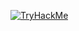 [![TryHackMe](https://tryhackme-badges.s3.amazonaws.com/cosmosredshift7.png)](tryhackme.com/p/cosmosredshift7)
